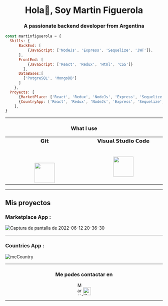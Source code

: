 
<h1 align="center"> Hola👋, Soy Martin Figuerola</h1>
<h3 align="center">A passionate backend developer from Argentina</h3>

```js
const martinfiguerola = {
  Skills: {
      BackEnd: [
          {JavaScript: ['NodeJs', 'Express', 'Sequelize', 'JWT']},
      ],
      FrontEnd: [
          {JavaScript: ['React', 'Redux', 'Html', 'CSS']}
        ],
      DataBases:[
        {'PotgreSQL', 'MongoDB'}
      ]
    },
  Proyects: [
      {MarketPlace: ['React', 'Redux', 'NodeJs', 'Express', 'Sequelize', 'PotgreSQL', 'JWT', 'Nodemailer']},
      {CountryApp: ['React', 'Redux', 'NodeJs', 'Express', 'Sequelize', 'PotgreSQL']}
    ],
}
```
<hr>
<h3 align="center">What I use</h3>
<table align="center">
  <tbody>
    <tr valign="top">
      <td width="25%" align="center">
        <span>𝗚𝗶𝘁</span><br><br><br>
       <br>
        <img height="64px" src="https://cdn.svgporn.com/logos/git-icon.svg">
      </td>
      <td width="25%" align="center">
        <span>𝗩𝗶𝘀𝘂𝗮𝗹 𝗦𝘁𝘂𝗱𝗶𝗼 𝗖𝗼𝗱𝗲</span><br><br><br>
        <img height="64px" src="https://cdn.svgporn.com/logos/visual-studio-code.svg">
      </td>
    </tr>
  </tbody>
</table>
<hr>

<h2> Mis proyectos</h2>
  
<h3>Marketplace App : </h3> 

![Captura de pantalla de 2022-06-12 20-36-30](https://user-images.githubusercontent.com/81661747/177411061-ab89eff7-94a5-410b-9817-20e53ee69313.png)

<hr/>

<h3> Countries App : </h3>

![meCountry](https://user-images.githubusercontent.com/81661747/177409389-54a61a97-123e-4514-8bb2-8c873d7fe81a.png)

<hr/>

<h3 align="center">Me podes contactar en </h3>

<p align="center">
  <a href="mailto: fedefiguerola@gmail.com">
    <img src="https://www.vectorlogo.zone/logos/gmail/gmail-icon.svg" alt="Martin Figuerola E-mail" height="40" width="15">
  </a>

  <a href="https://www.linkedin.com/in/martin-figuerola/">
    <img src="https://www.vectorlogo.zone/logos/linkedin/linkedin-icon.svg" alt="Germán Chrystan`s LinkedIn Profile" height="25" width="25">
  </a>

</p>



<hr/>


